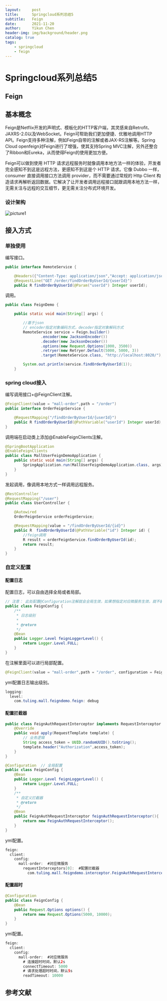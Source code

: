 ```yaml
---
layout:     post
title:      Springcloud系列总结5
subtitle:   Feign
date:       2021-11-20
author:     Yikun Chen
header-img: img/background/header.png
catalog: true
tags:
    - springcloud
    - feign
---
```



# Springcloud系列总结5

Feign
--

## 基本概念

Feign是Netflix开发的声明式、模板化的HTTP客户端，其灵感来自Retrofit、JAXRS-2.0以及WebSocket。Feign可帮助我们更加便捷、优雅地调用HTTP API。Feign支持多种注解，例如Feign自带的注解或者JAX-RS注解等。Spring Cloud openfeign对Feign进行了增强，使其支持Spring MVC注解，另外还整合了Ribbon和Eureka，从而使得Feign的使用更加方便。

Feign可以做到使用 HTTP 请求远程服务时就像调用本地方法一样的体验，开发者完全感知不到这是远程方法，更感知不到这是个 HTTP 请求。它像 Dubbo 一样，consumer 直接调用接口方法调用 provider，而不需要通过常规的 Http Client 构造请求再解析返回数据。它解决了让开发者调用远程接口就跟调用本地方法一样，无需关注与远程的交互细节，更无需关注分布式环境开发。

### 设计架构

![picture1](/img/springcloud/feign_architecture.png)

## 接入方式

### 单独使用

编写接口。

```java
public interface RemoteService {

    @Headers({"Content-Type: application/json","Accept: application/json"})
    @RequestLine("GET /order/findOrderByUserId/{userId}")
    public R findOrderByUserId(@Param("userId") Integer userId);

```

调用。
```java
public class FeignDemo {

    public static void main(String[] args) {

        //基于json
        // encoder指定对象编码方式，decoder指定对象解码方式
        RemoteService service = Feign.builder()
                .encoder(new JacksonEncoder())
                .decoder(new JacksonDecoder())
                .options(new Request.Options(1000, 3500))
                .retryer(new Retryer.Default(5000, 5000, 3))
                .target(RemoteService.class, "http://localhost:8020/");

        System.out.println(service.findOrderByUserId(1));
    }
```
### spring cloud接入

编写调用接口+@FeignClient注解。

```java
@FeignClient(value = "mall-order",path = "/order")
public interface OrderFeignService {

    @RequestMapping("/findOrderByUserId/{userId}")
    public R findOrderByUserId(@PathVariable("userId") Integer userId);
}
```

调用端在启动类上添加@EnableFeignClients注解。

```java
@SpringBootApplication
@EnableFeignClients
public class MallUserFeignDemoApplication {
    public static void main(String[] args) {
        SpringApplication.run(MallUserFeignDemoApplication.class, args);
    }
}
```

发起调用，像调用本地方式一样调用远程服务。

```java
@RestController
@RequestMapping("/user")
public class UserController {

    @Autowired
    OrderFeignService orderFeignService;

    @RequestMapping(value = "/findOrderByUserId/{id}")
    public R  findOrderByUserId(@PathVariable("id") Integer id) {
        //feign调用
        R result = orderFeignService.findOrderByUserId(id);
        return result;
    }
}
```

### 自定义配置

#### 配置日志

配置日志，可以自由选择全局或者局部。

```java
// 注意： 此处配置@Configuration注解就会全局生效，如果想指定对应微服务生效，就不能配置
public class FeignConfig {
    /**
     * 日志级别
     *
     * @return
     */
    @Bean
    public Logger.Level feignLoggerLevel() {
        return Logger.Level.FULL;
    }
}
```

在注解里面可以进行局部配置。
```java
@FeignClient(value = "mall-order",path = "/order", configuration = FeignConfig.class)
```

yml配置日志输出级别。
```java
logging:
  level:
    com.tuling.mall.feigndemo.feign: debug

```

#### 配置拦截器

```java
public class FeignAuthRequestInterceptor implements RequestInterceptor {
    @Override
    public void apply(RequestTemplate template) {
        // 业务逻辑
        String access_token = UUID.randomUUID().toString();
        template.header("Authorization",access_token);
    }
}

@Configuration  // 全局配置
public class FeignConfig {
    @Bean
    public Logger.Level feignLoggerLevel() {
        return Logger.Level.FULL;
    }
    /**
     * 自定义拦截器
     * @return
     */
    @Bean
    public FeignAuthRequestInterceptor feignAuthRequestInterceptor(){
        return new FeignAuthRequestInterceptor();
    }
}
```

yml配置。
```java
feign:
  client:
    config:
      mall-order:  #对应微服务
        requestInterceptors[0]:  #配置拦截器
          com.tuling.mall.feigndemo.interceptor.FeignAuthRequestInterceptor
```

#### 配置超时
```java
@Configuration
public class FeignConfig {
    @Bean
    public Request.Options options() {
        return new Request.Options(5000, 10000);
    }
}
```
yml配置。

```java
feign:
  client:
    config:
      mall-order:  #对应微服务
        # 连接超时时间，默认2s
        connectTimeout: 5000
        # 请求处理超时时间，默认5s
        readTimeout: 10000
```


参考文献
--

